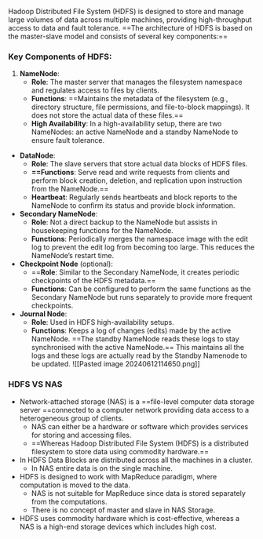 Hadoop Distributed File System (HDFS) is designed to store and manage large volumes of data across multiple machines, providing high-throughput access to data and fault tolerance. ==The architecture of HDFS is based on the master-slave model and consists of several key components:==

### Key Components of HDFS:

1. **NameNode**:
    - **Role**: The master server that manages the filesystem namespace and regulates access to files by clients.
    - **Functions**: ==Maintains the metadata of the filesystem (e.g., directory structure, file permissions, and file-to-block mappings). It does not store the actual data of these files.==
    - **High Availability**: In a high-availability setup, there are two NameNodes: an active NameNode and a standby NameNode to ensure fault tolerance.
- **DataNode**:
    - **Role**: The slave servers that store actual data blocks of HDFS files.
    - **==Functions**: Serve read and write requests from clients and perform block creation, deletion, and replication upon instruction from the NameNode.==
    - **Heartbeat**: Regularly sends heartbeats and block reports to the NameNode to confirm its status and provide block information.
- **Secondary NameNode**:
    - **Role**: Not a direct backup to the NameNode but assists in housekeeping functions for the NameNode.
    - **Functions**: Periodically merges the namespace image with the edit log to prevent the edit log from becoming too large. This reduces the NameNode’s restart time.
- **Checkpoint Node** (optional):    
    - ==**Role**: Similar to the Secondary NameNode, it creates periodic checkpoints of the HDFS metadata.==
    - **Functions**: Can be configured to perform the same functions as the Secondary NameNode but runs separately to provide more frequent checkpoints.
- **Journal Node**:
    - **Role**: Used in HDFS high-availability setups.
    - **Functions**: Keeps a log of changes (edits) made by the active NameNode. ==The standby NameNode reads these logs to stay synchronised with the active NameNode.== This maintains all the logs and these logs are actually read by the Standby Namenode to be updated.
![[Pasted image 20240612114650.png]]

### HDFS VS NAS

- Network-attached storage (NAS) is a ==file-level computer data storage server ==connected to a computer network providing data access to a heterogeneous group of clients. 
	- NAS can either be a hardware or software which provides services for storing and accessing files. 
	- ==Whereas Hadoop Distributed File System (HDFS) is a distributed filesystem to store data using commodity hardware.==
- In HDFS Data Blocks are distributed across all the machines in a cluster. 
	- In NAS entire data is on the single machine.
- HDFS is designed to work with MapReduce paradigm, where computation is moved to the data. 
	- NAS is not suitable for MapReduce since data is stored separately from the computations.
	- There is no concept of master and slave in NAS Storage.
- HDFS uses commodity hardware which is cost-effective, whereas a NAS is a high-end storage devices which includes high cost.